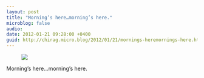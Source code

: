 ```yaml
---
layout: post
title: "Morning’s here…morning’s here."
microblog: false
audio: 
date: 2012-01-21 09:28:00 +0400
guid: http://chirag.micro.blog/2012/01/21/mornings-heremornings-here.html
---
```

<figure><img src="https://cdtestweb.files.wordpress.com/2012/01/2c747-0kq_-adudwahy6kqk.jpg"></figure><p>Morning’s here…morning’s here.</p>
